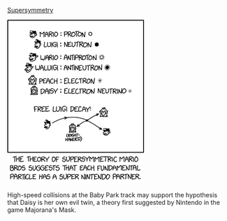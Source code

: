 [Supersymmetry](https://xkcd.com/2873)

![Supersymmetry](./random_comic.png)

High-speed collisions at the Baby Park track may support the hypothesis that Daisy is her own evil twin, a theory first suggested by Nintendo in the game Majorana's Mask.

